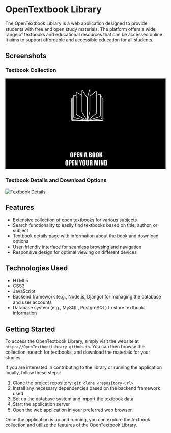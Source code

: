 <h1>OpenTextbook Library</h1>
<p>The OpenTextbook Library is a web application designed to provide students with free and open study materials. The platform offers a wide range of textbooks and educational resources that can be accessed online. It aims to support affordable and accessible education for all students.</p>
<h2>Screenshots</h2>
<h3>Textbook Collection</h3>
<img src="https://github.com/JAY1820/Icon_and_gif/blob/main/header-gif.gif" alt="Textbook Collection">
<h3>Textbook Details and Download Options</h3>
<img src="https://example.com/textbook-details-screenshot.png" alt="Textbook Details">
<h2>Features</h2>
<ul>
  <li>Extensive collection of open textbooks for various subjects</li>
  <li>Search functionality to easily find textbooks based on title, author, or subject</li>
  <li>Textbook details page with information about the book and download options</li>
  <li>User-friendly interface for seamless browsing and navigation</li>
  <li>Responsive design for optimal viewing on different devices</li>
</ul>
<h2>Technologies Used</h2>
<ul>
  <li>HTML5</li>
  <li>CSS3</li>
  <li>JavaScript</li>
  <li>Backend framework (e.g., Node.js, Django) for managing the database and user accounts</li>
  <li>Database system (e.g., MySQL, PostgreSQL) to store textbook information</li>
</ul>
<h2>Getting Started</h2>
<p>To access the OpenTextbook Library, simply visit the website at <code>https://OpenTextbookLibrary.github.io</code>. You can then browse the collection, search for textbooks, and download the materials for your studies.</p>
<p>If you are interested in contributing to the library or running the application locally, follow these steps:</p>
<ol>
  <li>Clone the project repository: <code>git clone &lt;repository-url&gt;</code></li>
  <li>Install any necessary dependencies based on the backend framework used</li>
  <li>Set up the database system and import the textbook data</li>
  <li>Start the application server</li>
  <li>Open the web application in your preferred web browser.</li>
</ol>
<p>Once the application is up and running, you can explore the textbook collection and utilize the features of the OpenTextbook Library.</p>
